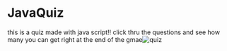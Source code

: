 # JavaQuiz
this is a quiz made with java script!!
click thru the questions and see how many you can get right at the end of the gmae![quiz](https://user-images.githubusercontent.com/123913103/229438861-41a157a6-7ca8-4b8f-8caa-73cf5aaa808e.PNG)
